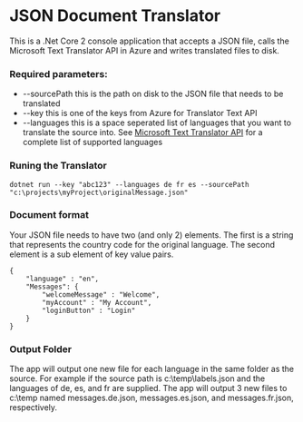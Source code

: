 # JSON Document Translator

This is a .Net Core 2 console application that accepts a JSON file, calls the Microsoft Text Translator API in Azure and writes translated files to disk.


### Required parameters:
* --sourcePath  this is the path on disk to the JSON file that needs to be translated
* --key  this is one of the keys from Azure for Translator Text API
* --languages  this is a space seperated list of languages that you want to translate the source into. See [Microsoft Text Translator API][1] for a complete list of supported languages

### Runing the Translator
    dotnet run --key "abc123" --languages de fr es --sourcePath "c:\projects\myProject\originalMessage.json"

### Document format
Your JSON file needs to have two (and only 2) elements. The first is a string that represents the country code for the original language. The second element is a sub element of key value pairs.
   
    {
        "language" : "en",
        "Messages": {
            "welcomeMessage" : "Welcome",
            "myAccount" : "My Account",
            "loginButton" : "Login"
        }
    }


### Output Folder
The app will output one new file for each language in the same folder as the source. For example if the source path is c:\temp\labels.json and the languages of de, es, and fr are supplied. The app will output 3 new files to c:\temp named messages.de.json, messages.es.json, and messages.fr.json, respectively.

[1]:https://docs.microsoft.com/en-us/azure/cognitive-services/translator/languages/